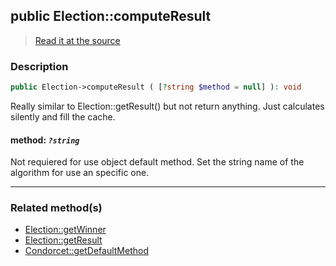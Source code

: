 ## public Election::computeResult

> [Read it at the source](https://github.com/julien-boudry/Condorcet/blob/master/src/ElectionProcess/ResultsProcess.php#L265)

### Description    

```php
public Election->computeResult ( [?string $method = null] ): void
```

Really similar to Election::getResult() but not return anything. Just calculates silently and fill the cache.
    

#### **method:** *`?string`*   
Not requiered for use object default method. Set the string name of the algorithm for use an specific one.    

---------------------------------------

### Related method(s)      

* [Election::getWinner](/Docs/ApiReferences/Election%20Class/public%20Election--getWinner.md)    
* [Election::getResult](/Docs/ApiReferences/Election%20Class/public%20Election--getResult.md)    
* [Condorcet::getDefaultMethod](/Docs/ApiReferences/Condorcet%20Class/public%20Condorcet--getDefaultMethod.md)    
